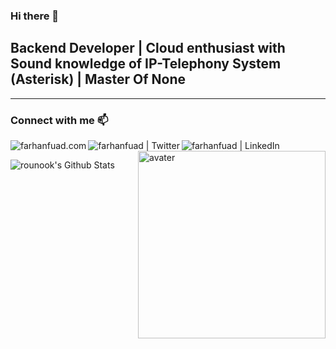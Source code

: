 
### Hi there 👋
## Backend Developer | Cloud enthusiast with Sound knowledge of IP-Telephony System (Asterisk) | Master Of None
------------------------------------------------
### Connect with me 📫
[<img align="left" alt="farhanfuad.com" src="https://github.com/rounook/Repository_Images/blob/master/profile_3232.png" />][website]
[<img align="left" alt="farhanfuad | Twitter" src="https://github.com/rounook/Repository_Images/blob/master/twitter_32x32.png" />][twitter]
[<img align="left" alt="farhanfuad | LinkedIn" src="https://github.com/rounook/Repository_Images/blob/master/linkedin_32x32.png" />][linkedin]
[<img align="right" alt="avater" height="300px" width="300px" src="https://github.com/rounook/Repository_Images/blob/master/Server_avater.png" />][website]
<br />

<img align="left" alt="rounook's Github Stats" src="https://github-readme-stats.codestackr.vercel.app/api?username=rounook&show_icons=true&hide_border=true" />


[website]: https://farhanfuad.com
[twitter]: https://twitter.com/Roonok1
[linkedin]: https://www.linkedin.com/in/roonok/
